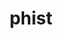 ---
title: "phist"
layout: cache
categories: [package, develop-2024-05-26]
meta: {"versions": ["1.12.0"], "compilers": ["gcc@=11.4.0", "oneapi@=2024.0.0"], "oss": ["ubuntu22.04"], "platforms": ["linux"], "targets": ["neoverse_v1", "neoverse_v2", "x86_64_v3"], "stacks": ["e4s", "e4s-neoverse-v2", "e4s-neoverse_v1", "e4s-oneapi", "root"], "num_specs": 4, "num_specs_by_stack": {"e4s-neoverse_v1": 1, "root": 4, "e4s-neoverse-v2": 1, "e4s": 1, "e4s-oneapi": 1}}
spec_details: [{"hash": "ehvzu25se3aawqhfznxa2h6iyaeut66u", "compiler": "gcc@=11.4.0", "versions": ["1.12.0"], "os": "ubuntu22.04", "platform": "linux", "target": "neoverse_v1", "variants": ["build_system=cmake", "build_type=Release", "+fortran", "generator=make", "+host", "+int64", "~ipo", "kernel_lib=builtin", "+mpi", "+openmp", "outlev=2", "~parmetis", "patches=17d47a9,1fc9ac6", "+scamac", "+shared", "~trilinos"], "stacks": ["e4s-neoverse_v1", "root"], "size": "-", "tarball": "https://binaries.spack.io/develop-2024-05-26/build_cache/linux-ubuntu22.04-neoverse_v1/gcc-11.4.0/phist-1.12.0/linux-ubuntu22.04-neoverse_v1-gcc-11.4.0-phist-1.12.0-ehvzu25se3aawqhfznxa2h6iyaeut66u.spack"}, {"hash": "eohrlk2ls2rglzgvt72ad5ahz5butxps", "compiler": "gcc@=11.4.0", "versions": ["1.12.0"], "os": "ubuntu22.04", "platform": "linux", "target": "neoverse_v2", "variants": ["build_system=cmake", "build_type=Release", "+fortran", "generator=make", "+host", "+int64", "~ipo", "kernel_lib=builtin", "+mpi", "+openmp", "outlev=2", "~parmetis", "patches=17d47a9,1fc9ac6", "+scamac", "+shared", "~trilinos"], "stacks": ["root", "e4s-neoverse-v2"], "size": "-", "tarball": "https://binaries.spack.io/develop-2024-05-26/build_cache/linux-ubuntu22.04-neoverse_v2/gcc-11.4.0/phist-1.12.0/linux-ubuntu22.04-neoverse_v2-gcc-11.4.0-phist-1.12.0-eohrlk2ls2rglzgvt72ad5ahz5butxps.spack"}, {"hash": "snhpx7pvwb6wvdfdxz3spna5m6lq6373", "compiler": "gcc@=11.4.0", "versions": ["1.12.0"], "os": "ubuntu22.04", "platform": "linux", "target": "x86_64_v3", "variants": ["build_system=cmake", "build_type=Release", "+fortran", "generator=make", "+host", "+int64", "~ipo", "kernel_lib=builtin", "+mpi", "+openmp", "outlev=2", "~parmetis", "patches=17d47a9,1fc9ac6", "+scamac", "+shared", "~trilinos"], "stacks": ["root", "e4s"], "size": "-", "tarball": "https://binaries.spack.io/develop-2024-05-26/build_cache/linux-ubuntu22.04-x86_64_v3/gcc-11.4.0/phist-1.12.0/linux-ubuntu22.04-x86_64_v3-gcc-11.4.0-phist-1.12.0-snhpx7pvwb6wvdfdxz3spna5m6lq6373.spack"}, {"hash": "thhxoccb3ndopowcx44nkw765pxpllpu", "compiler": "oneapi@=2024.0.0", "versions": ["1.12.0"], "os": "ubuntu22.04", "platform": "linux", "target": "x86_64_v3", "variants": ["build_system=cmake", "build_type=Release", "+fortran", "generator=make", "+host", "+int64", "~ipo", "kernel_lib=builtin", "+mpi", "+openmp", "outlev=2", "~parmetis", "patches=17d47a9,1fc9ac6", "+scamac", "+shared", "~trilinos"], "stacks": ["root", "e4s-oneapi"], "size": "-", "tarball": "https://binaries.spack.io/develop-2024-05-26/build_cache/linux-ubuntu22.04-x86_64_v3/oneapi-2024.0.0/phist-1.12.0/linux-ubuntu22.04-x86_64_v3-oneapi-2024.0.0-phist-1.12.0-thhxoccb3ndopowcx44nkw765pxpllpu.spack"}]
---